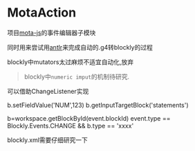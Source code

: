 # MotaAction
项目[mota-js](https://github.com/ckcz123/mota-js)的事件编辑器子模块

同时用来尝试用[antlr](https://github.com/antlr/antlr4)来完成自动的.g4转blockly的过程

blockly中mutators太过麻烦不适宜自动化,放弃

> blockly中`numeric imput`的机制待研究.

可以借助ChangeListener实现

b.setFieldValue('NUM',123)
b.getInputTargetBlock('statements')

b=workspace.getBlockById(event.blockId)
event.type == Blockly.Events.CHANGE && b.type == 'xxxx'

blockly.xml需要仔细研究一下